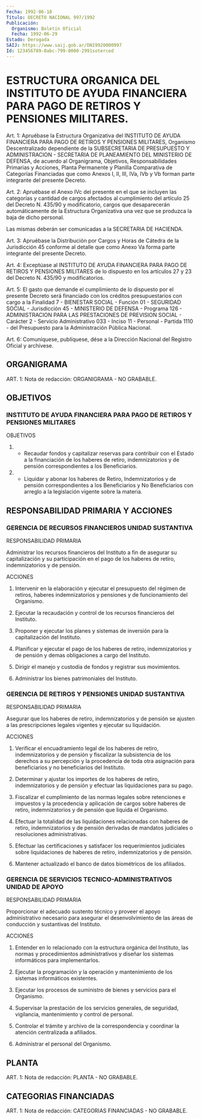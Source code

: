 ```yaml
---
Fecha: 1992-06-18
Título: DECRETO NACIONAL 997/1992
Publicación:
  Organismo: Boletín Oficial
  Fecha: 1992-06-29
Estado: Derogada
SAIJ: https://www.saij.gob.ar/DN19920000997
Id: 123456789-0abc-799-0000-2991soterced
---
```

# ESTRUCTURA ORGANICA DEL INSTITUTO DE AYUDA FINANCIERA PARA PAGO DE RETIROS Y PENSIONES MILITARES.

<a id="1"></a>
Art.  1: Apruébase la Estructura Organizativa del INSTITUTO DE AYUDA FINANCIERA  PARA  PAGO  DE  RETIROS  Y  PENSIONES  MILITARES, Organismo  Descentralizado  dependiente  de  la  SUBSECRETARIA   DE PRESUPUESTO  Y  ADMINISTRACION  -  SECRETARIA  DE  PLANEAMIENTO DEL MINISTERIO  DE  DEFENSA,  de  acuerdo  al  Organigrama,  Objetivos, Responsabilidades  Primarias  y  Acciones,  Planta  Permanente    y Planilla  Comparativa  de Categorías Financiadas que como Anexos I, II,  III,  IVa,  IVb  y Vb forman  parte  integrante  del  presente Decreto.

<a id="2"></a>
Art.  2:  Apruébase  el  Anexo  IVc  del presente en el que se incluyen  las  categorías  y  cantidad  de  cargos    afectados  al cumplimiento del artículo 25 del Decreto N. 435/90 y modificatorio, cargos  que  desaparecerán    automáticamente    de  la  Estructura Organizativa  una  vez  que se produzca la baja de dicho  personal.

Las mismas deberán ser comunicadas  a  la  SECRETARIA  DE HACIENDA.

<a id="3"></a>
Art. 3: Apruébase la Distribución por Cargos y Horas de Cátedra de la  Jurisdicción  45 conforme al detalle que como Anexo Va forma parte integrante del presente Decreto.

<a id="4"></a>
Art.  4: Exceptúase al INSTITUTO DE AYUDA FINANCIERA PARA PAGO DE RETIROS Y  PENSIONES  MILITARES de lo dispuesto en los artículos 27 y 23 del Decreto N. 435/90 y modificatorios.

<a id="5"></a>
Art.  5:  El gasto que demande el cumplimiento de lo dispuesto por  el  presente    Decreto   será  financiado  con  los  créditos presupuestarios con cargo a la  Finalidad  7  -  BIENESTAR SOCIAL - Función  01  - SEGURIDAD SOCIAL - Jurisdicción 45 -  MINISTERIO  DE DEFENSA - Programa  126  -  ADMINISTRACION PARA LAS PRESTACIONES DE PREVISION  SOCIAL - Carácter 2  -  Servicio  Administrativo  033  - Inciso 11 -  Personal  -  Partida  1110  -  del Presupuesto para la Administración Pública Nacional.

<a id="6"></a>
Art.  6: Comuníquese, publíquese, dése a la Dirección Nacional del Registro Oficial y archívese.

## ORGANIGRAMA

<a id="1"></a>
ART.  1: Nota de redacción: ORGANIGRAMA  -  NO  GRABABLE.

## OBJETIVOS

### INSTITUTO DE AYUDA FINANCIERA PARA PAGO DE RETIROS Y PENSIONES MILITARES

<a id="1"></a>
OBJETIVOS

1.  -  Recaudar  fondos y capitalizar reservas para contribuir con el Estado a la financiación de los haberes de retiro, indemnizatorios y de pensión  correspondientes a los Beneficiarios.

2. - Liquidar y abonar los haberes  de  Retiro,  Indemnizatorios y de pensión correspondientes a los Beneficiarios y No  Beneficiarios con   arreglo  a  la  legislación  vigente  sobre  la  materia.

## RESPONSABILIDAD PRIMARIA Y ACCIONES

### GERENCIA DE RECURSOS FINANCIEROS UNIDAD SUSTANTIVA

<a id="1"></a>
RESPONSABILIDAD PRIMARIA

Administrar  los  recursos  financieros  del  Instituto  a  fin de asegurar  su  capitalización  y  su participación en el pago de los haberes de retiro, indemnizatorios y de pensión.

ACCIONES

1.  Intervenir en la elaboración y  ejecutar  el  presupuesto  del régimen  de  retiros,  haberes  indemnizatorios  y  pensiones  y de funcionamiento del Organismo.

2.  Ejecutar  la recaudación y control de los recursos financieros del Instituto.

3. Proponer y ejecutar  los planes y sistemas de inversión para la capitalización del Instituto.

4.  Planificar y ejecutar  el  pago  de  los  haberes  de  retiro, indemnizatorios  y  de  pensión  y  demas  obligaciones a cargo del Instituto.

5.  Dirigir  el  manejo  y  custodia  de  fondos  y  registrar  sus movimientos.

6. Administrar los bienes patrimoniales del Instituto.

### GERENCIA DE RETIROS Y PENSIONES UNIDAD SUSTANTIVA

<a id="2"></a>
RESPONSABILIDAD PRIMARIA

Asegurar  que  los haberes de retiro, indemnizatorios y de pensión se ajusten a las  prescripciones  legales  vigentes  y  ejecutar su liquidación.

ACCIONES

1.  Verificar  el  encuadramiento  legal de los haberes de retiro, indemnizatorios y de pensión y fiscalizar  la  subsistencia  de los derechos  a  su percepción y la procedencia de toda otra asignación para  beneficiarios    y    no   beneficiarios  del  Instituto.

2. Determinar y ajustar los importes  de  los  haberes  de retiro, indemnizatorios y de pensión y efectuar las liquidaciones  para  su pago.

3.   Fiscalizar  el  cumplimiento  de  las  normas  legales  sobre retenciones  e  impuestos  y  la procedencia y aplicación de cargos sobre haberes de retiro, indemnizatorios  y  de pensión que liquida el Organismo.

4.  Efectuar  la totalidad de las liquidaciones  relacionadas  con haberes  de retiro,  indemnizatorios  y  de  pensión  derivadas  de mandatos judiciales o resoluciones administrativas.

5. Efectuar  las  certificaciones  y satisfacer los requerimientos judiciales sobre liquidaciones de haberes de retiro, indemnizatorios y de pensión.

6.  Mantener  actualizado el banco de  datos  biométricos  de  los afiliados.

### GERENCIA DE SERVICIOS TECNICO-ADMINISTRATIVOS UNIDAD DE APOYO

<a id="3"></a>
RESPONSABILIDAD PRIMARIA

Proporcionar  el  adecuado  sustento  técnico  y  proveer el apoyo administrativo necesario para asegurar el desenvolvimiento  de  las áreas de conducción y sustantivas del Instituto.

ACCIONES

1.  Entender  en  lo  relacionado  con  la estructura orgánica del Instituto,  las normas y procedimientos administrativos  y  diseñar los sistemas informáticos para implementarlos.

2. Ejecutar  la programación y la operación y mantenimiento de los sistemas informáticos existentes.

3. Ejecutar los  procesos de suministro de bienes y servicios para el Organismo.

4.  Supervisar  la  prestación  de  los  servicios  generales,  de seguridad, vigilancia,  mantenimiento  y  control  de personal.

5.  Controlar  el  trámite  y  archivo  de  la  correspondencia  y coordinar la atención centralizada a afiliados.

6. Administrar el personal del Organismo.

## PLANTA

<a id="1"></a>
ART. 1: Nota de redacción: PLANTA - NO GRABABLE.

## CATEGORIAS FINANCIADAS

<a id="1"></a>
ART. 1: Nota de redacción: CATEGORIAS FINANCIADAS - NO GRABABLE.